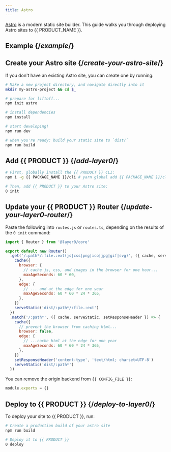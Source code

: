 ```yaml
---
title: Astro
---
```


[Astro](https://astro.build/) is a modern static site builder. This guide walks you through deploying Astro sites to {{ PRODUCT_NAME }}.

## Example {/*example*/}

<ExampleButtons
  title="Astro"
  siteUrl="https://layer0-docs-layer0-astro-example-default.layer0-limelight.link"
  repoUrl="https://github.com/layer0-docs/layer0-astro-example" 
  deployFromRepo />

## Create your Astro site {/*create-your-astro-site*/}

If you don't have an existing Astro site, you can create one by running:

```bash
# Make a new project directory, and navigate directly into it
mkdir my-astro-project && cd $_

# prepare for liftoff...
npm init astro

# install dependencies
npm install

# start developing!
npm run dev

# when you're ready: build your static site to `dist/`
npm run build
```

## Add {{ PRODUCT }} {/*add-layer0*/}

```bash
# First, globally install the {{ PRODUCT }} CLI:
npm i -g {{ PACKAGE_NAME }}/cli # yarn global add {{ PACKAGE_NAME }}/cli

# Then, add {{ PRODUCT }} to your Astro site:
0 init
```

## Update your {{ PRODUCT }} Router {/*update-your-layer0-router*/}

Paste the following into `routes.js` or `routes.ts`, depending on the results of the `0 init` command:

```js
import { Router } from '@layer0/core'

export default new Router()
  .get('/:path*/:file.:ext(js|css|png|ico|jpg|gif|svg)', ({ cache, serveStatic }) => {
    cache({
      browser: {
        // cache js, css, and images in the browser for one hour...
        maxAgeSeconds: 60 * 60,
      },
      edge: {
        // ... and at the edge for one year
        maxAgeSeconds: 60 * 60 * 24 * 365,
      },
    })
    serveStatic('dist/:path*/:file.:ext')
  })
  .match('/:path*', ({ cache, serveStatic, setResponseHeader }) => {
    cache({
      // prevent the browser from caching html...
      browser: false,
      edge: {
        // ...cache html at the edge for one year
        maxAgeSeconds: 60 * 60 * 24 * 365,
      },
    })
    setResponseHeader('content-type', 'text/html; charset=UTF-8')
    serveStatic('dist/:path*')
  })
```

You can remove the origin backend from `{{ CONFIG_FILE }}`:

```js
module.exports = {}
```

## Deploy to {{ PRODUCT }} {/*deploy-to-layer0*/}

To deploy your site to {{ PRODUCT }}, run:

```bash
# Create a production build of your astro site
npm run build

# Deploy it to {{ PRODUCT }}
0 deploy
```
